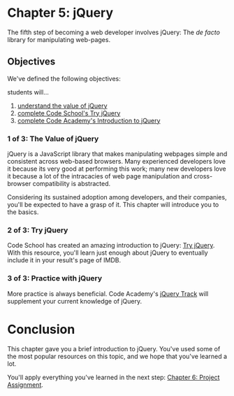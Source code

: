 # Chapter 5: jQuery
The fifth step of becoming a web developer involves jQuery: The *de facto* library for manipulating web-pages. 

## Objectives 
We've defined the following objectives: 

students will...

1. [understand the value of jQuery][1]
2. [complete Code School's Try jQuery][2]
3. [complete Code Academy's Introduction to jQuery][3]

### 1 of 3: The Value of jQuery 
jQuery is a JavaScript library that makes manipulating webpages simple and consistent across web-based browsers. Many experienced developers love it because its very good at performing this work; many new developers love it because a lot of the intracacies of web page manipulation and cross-browser compatibility is abstracted. 

Considering its sustained adoption among developers, and their companies, you'll be expected to have a grasp of it. This chapter will introduce you to the basics. 

### 2 of 3: Try jQuery
Code School has created an amazing introduction to jQuery: [Try jQuery][21]. With this resource, you'll learn just enough about jQuery to eventually include it in your result's page of IMDB. 

### 3 of 3: Practice with jQuery 
More practice is always beneficial. Code Academy's [jQuery Track][31] will supplement your current knowledge of jQuery. 

# Conclusion
This chapter gave you a brief introduction to jQuery. You've used some of the most popular resources on this topic, and we hope that you've learned a lot. 

You'll apply everything you've learned in the next step: 
[Chapter 6: Project Assignment][next-page].

[1]: #1-of-3-the-value-of-jquery

[2]: #2-of-3-try-jquery
[21]: http://try.jquery.com/

[3]: #3-of-3-practice-with-jquery
[31]: http://www.codecademy.com/en/tracks/jquery

[next-page]: ../_06_imdb-clone/readme.md
